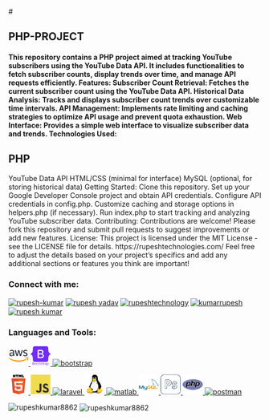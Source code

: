 #<h2> PHP-PROJECT</h2>
<h4>This repository contains a PHP project aimed at tracking YouTube subscribers using the YouTube Data API. It includes functionalities to fetch subscriber counts, display trends over time, and manage API requests efficiently.
Features:
Subscriber Count Retrieval: Fetches the current subscriber count using the YouTube Data API.
Historical Data Analysis: Tracks and displays subscriber count trends over customizable time intervals.
API Management: Implements rate limiting and caching strategies to optimize API usage and prevent quota exhaustion.
Web Interface: Provides a simple web interface to visualize subscriber data and trends.
Technologies Used:</h4>
<h2>PHP</h2>
YouTube Data API
HTML/CSS (minimal for interface)
MySQL (optional, for storing historical data)
Getting Started:
Clone this repository.
Set up your Google Developer Console project and obtain API credentials.
Configure API credentials in config.php.
Customize caching and storage options in helpers.php (if necessary).
Run index.php to start tracking and analyzing YouTube subscriber data.
Contributing:
Contributions are welcome! Please fork this repository and submit pull requests to suggest improvements or add new features.
License:
This project is licensed under the MIT License - see the LICENSE file for details. https://rupeshtechnologies.com/
Feel free to adjust the details based on your project’s specifics and add any additional sections or features you think are important!
<h3 align="left">Connect with me:</h3>
<p align="left">
<a href="https://linkedin.com/in/rupesh-kumar" target="blank"><img align="center" src="https://raw.githubusercontent.com/rahuldkjain/github-profile-readme-generator/master/src/images/icons/Social/linked-in-alt.svg" alt="rupesh-kumar" height="30" width="40" /></a>
<a href="https://fb.com/rupesh yadav" target="blank"><img align="center" src="https://raw.githubusercontent.com/rahuldkjain/github-profile-readme-generator/master/src/images/icons/Social/facebook.svg" alt="rupesh yadav" height="30" width="40" /></a>
<a href="https://instagram.com/rupeshtechnology" target="blank"><img align="center" src="https://raw.githubusercontent.com/rahuldkjain/github-profile-readme-generator/master/src/images/icons/Social/instagram.svg" alt="rupeshtechnology" height="30" width="40" /></a>
<a href="https://www.leetcode.com/kumarrupesh" target="blank"><img align="center" src="https://raw.githubusercontent.com/rahuldkjain/github-profile-readme-generator/master/src/images/icons/Social/leet-code.svg" alt="kumarrupesh" height="30" width="40" /></a>
<a href="https://www.hackerearth.com/rupesh kumar" target="blank"><img align="center" src="https://raw.githubusercontent.com/rahuldkjain/github-profile-readme-generator/master/src/images/icons/Social/hackerearth.svg" alt="rupesh kumar" height="30" width="40" /></a>
</p>

<h3 align="left">Languages and Tools:</h3>
<p align="left"> <a href="https://aws.amazon.com" target="_blank" rel="noreferrer"> <img src="https://raw.githubusercontent.com/devicons/devicon/master/icons/amazonwebservices/amazonwebservices-original-wordmark.svg" alt="aws" width="40" height="40"/> </a>
  <a href="https://getbootstrap.com" target="_blank" rel="noreferrer"> <img src="https://raw.githubusercontent.com/devicons/devicon/master/icons/bootstrap/bootstrap-plain-wordmark.svg" alt="bootstrap" width="40" height="40"/> </a>
    <a href="https://getbootstrap.com" target="_blank" rel="noreferrer"> <img src="https://encrypted-tbn0.gstatic.com/images?q=tbn:ANd9GcTlJbZnC5drwG8xBczuFg005-nD9KfJoN8idw&s" alt="bootstrap" width="40" height="40"/> </a>
  
  <a href="https://www.w3.org/html/" target="_blank" rel="noreferrer"> <img src="https://raw.githubusercontent.com/devicons/devicon/master/icons/html5/html5-original-wordmark.svg" alt="html5" width="40" height="40"/> </a> <a href="https://developer.mozilla.org/en-US/docs/Web/JavaScript" target="_blank" rel="noreferrer"> <img src="https://raw.githubusercontent.com/devicons/devicon/master/icons/javascript/javascript-original.svg" alt="javascript" width="40" height="40"/> </a> <a href="https://laravel.com/" target="_blank" rel="noreferrer"> 
<img src="https://laravel.com/img/logotype.min.svg" alt="laravel" width="40" height="40"/> </a> <a href="https://www.linux.org/" target="_blank" rel="noreferrer"> <img src="https://raw.githubusercontent.com/devicons/devicon/master/icons/linux/linux-original.svg" alt="linux" width="40" height="40"/> </a> 
  <a href="https://www.mathworks.com/" target="_blank" rel="noreferrer"> <img src="https://upload.wikimedia.org/wikipedia/commons/2/21/Matlab_Logo.png" alt="matlab" width="40" height="40"/> </a> <a href="https://www.mysql.com/" target="_blank" rel="noreferrer"> <img src="https://raw.githubusercontent.com/devicons/devicon/master/icons/mysql/mysql-original-wordmark.svg" alt="mysql" width="40" height="40"/> </a> <a href="https://www.photoshop.com/en" target="_blank" rel="noreferrer"> <img src="https://raw.githubusercontent.com/devicons/devicon/master/icons/photoshop/photoshop-line.svg" alt="photoshop" width="40" height="40"/> </a> <a href="https://www.php.net" target="_blank" rel="noreferrer"> <img src="https://raw.githubusercontent.com/devicons/devicon/master/icons/php/php-original.svg" alt="php" width="40" height="40"/> </a> <a href="https://postman.com" target="_blank" rel="noreferrer"> <img src="https://www.vectorlogo.zone/logos/getpostman/getpostman-icon.svg" alt="postman" width="40" height="40"/> </a> </p>

<p><img align="left" src="https://github-readme-stats.vercel.app/api/top-langs?username=rupeshkumar8862&show_icons=true&locale=en&layout=compact" alt="rupeshkumar8862" /></p>

<p>&nbsp;<img align="center" src="https://github-readme-stats.vercel.app/api?username=rupeshkumar8862&show_icons=true&locale=en" alt="rupeshkumar8862" /></p>





